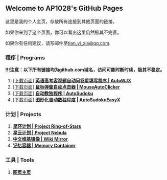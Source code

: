 ## Welcome to AP1028's GitHub Pages

这里是我的个人主页，存放所有连接到其他页面的链接。

如果你来到了这个页面，你可以看出这里仍然极其不完善。

如果你有任何建议，请写邮件至[tian_yi_xia@qq.com](mailto:tian_yi_xia@qq.com).

### 程序 | Programs

**!!!注意：以下所有链接均为github.com域名，访问可能时断时续，极其不稳定。**

1. [[下载页面](https://github.com/AP1028/AutoWJX/releases/tag/Latest)]  [**英语高考客观题自动问卷星填写程序 \| AutoWJX**](https://github.com/AP1028/AutoWJX)
2. [[下载页面](https://github.com/AP1028/MouseAutoClicker/releases/tag/Latest)]  [**鼠标弹窗自动点击器 \| MouseAutoClicker**](https://github.com/AP1028/MouseAutoClicker)
3. [[下载页面](https://github.com/AP1028/AutoSudoku/releases/tag/Latest)]  [**自动数独程序 \| AutoSudoku**](https://github.com/AP1028/AutoSudoku)
4. [[下载页面](https://github.com/AP1028/AutoSudokuEasyX/releases/tag/Latest)]  [**图形化自动数独程度 \| AutoSudokuEasyX**](https://github.com/AP1028/AutoSudokuEasyX)

### 计划 | Projects

1. [**星环计划 \| Project Ring-of-Stars**](https://github.com/AP1028/Ring-of-Stars)
2. [**星云计划 \| Project Nebula**](https://ap1028.github.io/ProjectNebula/)
3. [**中文维基镜像 \| Wiki Mirror**](https://ap1028.github.io/wiki-mirror/)
4. [**记忆容器 \| Memory Container**](https://ap1028.github.io/MemoryContainer/)


### 工具 | Tools

1. [**网页主页**](./mainpage.md)
